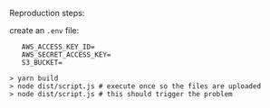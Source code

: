 Reproduction steps:

create an `.env` file:

```
   AWS_ACCESS_KEY_ID=
   AWS_SECRET_ACCESS_KEY=
   S3_BUCKET=
```
```
> yarn build
> node dist/script.js # execute once so the files are uploaded
> node dist/script.js # this should trigger the problem
```
